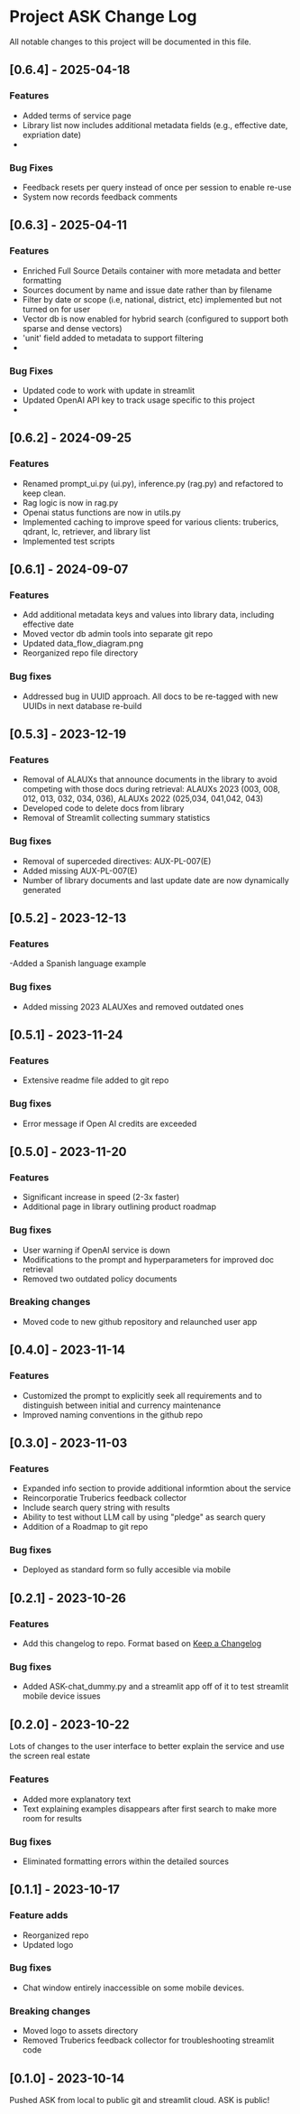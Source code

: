 
# Project ASK Change Log
All notable changes to this project will be documented in this file.  

## [0.6.4] - 2025-04-18
### Features
- Added terms of service page
- Library list now includes additional metadata fields (e.g., effective date, expriation date)
- 
### Bug Fixes
- Feedback resets per query instead of once per session to enable re-use
- System now records feedback comments

## [0.6.3] - 2025-04-11
### Features
- Enriched Full Source Details container with more metadata and better formatting
- Sources document by name and issue date rather than by filename
- Filter by date or scope (i.e, national, district, etc) implemented but not turned on for user
- Vector db is now enabled for hybrid search (configured to support both sparse and dense vectors)
- 'unit' field added to metadata to support filtering
- 
### Bug Fixes
- Updated code to work with update in streamlit
- Updated OpenAI API key to track usage specific to this project
- 
## [0.6.2] - 2024-09-25
### Features
- Renamed prompt_ui.py (ui.py), inference.py (rag.py) and refactored to keep clean. 
- Rag logic is now in rag.py
- Openai status functions are now in utils.py
- Implemented caching to improve speed for various clients: truberics, qdrant, lc, retriever, and library list
- Implemented test scripts


## [0.6.1] - 2024-09-07
### Features
- Add additional metadata keys and values into library data, including effective date
- Moved vector db admin tools into separate git repo
- Updated data_flow_diagram.png
- Reorganized repo file directory

### Bug fixes
- Addressed bug in UUID approach. All docs to be re-tagged with new UUIDs in next database re-build  


## [0.5.3] - 2023-12-19
### Features
- Removal of ALAUXs that announce documents in the library to avoid competing with those docs during retrieval: ALAUXs 2023 (003, 008, 012, 013, 032, 034, 036), ALAUXs 2022 (025,034, 041,042, 043)
- Developed code to delete docs from library
- Removal of Streamlit collecting summary statistics

### Bug fixes
- Removal of superceded directives: AUX-PL-007(E)
- Added missing AUX-PL-007(E)
- Number of library documents and last update date are now dynamically generated


## [0.5.2] - 2023-12-13
### Features
-Added a Spanish language example

### Bug fixes
- Added missing 2023 ALAUXes and removed outdated ones

## [0.5.1] - 2023-11-24
### Features
- Extensive readme file added to git repo

### Bug fixes
- Error message if Open AI credits are exceeded

## [0.5.0] - 2023-11-20
### Features
- Significant increase in speed (2-3x faster) 
- Additional page in library outlining product roadmap

### Bug fixes
- User warning if OpenAI service is down 
- Modifications to the prompt and hyperparameters for improved doc retrieval
- Removed two outdated policy documents

### Breaking changes
- Moved code to new github repository and relaunched user app

## [0.4.0] - 2023-11-14
### Features
- Customized the prompt to explicitly seek all requirements and to distinguish between initial and currency maintenance
- Improved naming conventions in the github repo

## [0.3.0] - 2023-11-03
### Features
- Expanded info section to provide additional informtion about the service
- Reincorporatie Truberics feedback collector
- Include search query string with results
- Ability to test without LLM call by using "pledge" as search query
- Addition of a Roadmap to git repo

### Bug fixes
- Deployed as standard form so fully accesible via mobile 

## [0.2.1] - 2023-10-26
### Features
- Add this changelog to repo. Format based on [Keep a Changelog](http://keepachangelog.com/)

### Bug fixes
- Added ASK-chat_dummy.py and a streamlit app off of it to test streamlit mobile device issues

## [0.2.0] - 2023-10-22
Lots of changes to the user interface to better explain the service and use the screen real estate  
### Features
- Added more explanatory text
- Text explaining examples disappears after first search to make more room for results  
### Bug fixes
- Eliminated formatting errors within the detailed sources  

## [0.1.1] - 2023-10-17
### Feature adds
- Reorganized repo  
- Updated logo 

### Bug fixes
- Chat window entirely inaccessible on some mobile devices.  

### Breaking changes
- Moved logo to assets directory
- Removed Truberics feedback collector for troubleshooting streamlit code

## [0.1.0] - 2023-10-14
Pushed ASK from local to public git and streamlit cloud. ASK is public!
